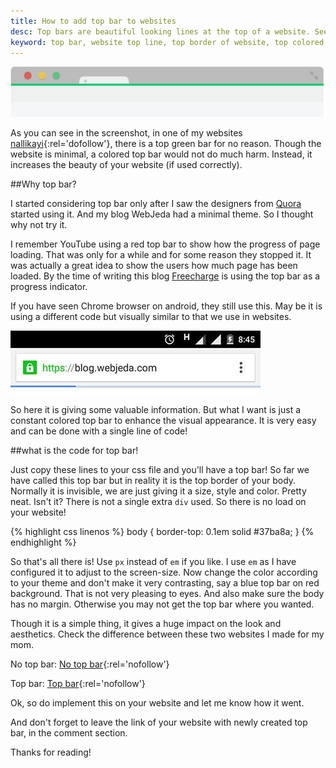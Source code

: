 ```yaml
---
title: How to add top bar to websites
desc: Top bars are beautiful looking lines at the top of a website. See how I have implemented it in my websites.
keyword: top bar, website top line, top border of website, top colored line in websites
---
```


![How to add colored top bar to website](/images/top-bar-on-websites.jpg)

As you can see in the screenshot, in one of my websites [nallikayi](https://articles.nallikayi.com){:rel='dofollow'}, there is a top green bar for no reason. Though the website is minimal, a colored top bar would not do much harm. Instead, it increases the beauty of your website (if used correctly).

##Why top bar?

I started considering top bar only after I saw the designers from [Quora](https://www.quora.com) started using it. And my blog WebJeda had a minimal theme. So I thought why not try it. 

I remember YouTube using a red top bar to show how the progress of page loading. That was only for a while and for some reason they stopped it. It was actually a great idea to show the users how much page has been loaded. By the time of writing this blog <a rel="nofollow" href="https://www.freecharge.in" alt="Freecharge">Freecharge</a> is using the top bar as a progress indicator.

If you have seen Chrome browser on android, they still use this. May be it is using a different code but visually similar to that we use in websites.

![Android chrome browser top loading bar](/images/android-chrome-browser-using-top-bar-screenshot.jpg)

So here it is giving some valuable information. But what I want is just a constant colored top bar to enhance the visual appearance. It is very easy and can be done with a single line of code!

##what is the code for top bar!

Just copy these lines to your css file and you'll have a top bar! So far we have called this top bar but in reality it is the top border of your body. Normally it is invisible, we are just giving it a size, style and color. Pretty neat. Isn't it? There is not a single extra ```div``` used. So there is no load on your website!


{% highlight css linenos %}
body {
  border-top: 0.1em solid #37ba8a;
}
{% endhighlight %}


So that's all there is! Use ```px``` instead of ```em``` if you like. I use ```em``` as I have configured it to adjust to the screen-size.  Now change the color according to your theme and don't make it very contrasting, say a blue top bar on red background. That is not very pleasing to eyes. And also make sure the body has no margin. Otherwise you may not get the top bar where you wanted.

Though it is a simple thing, it gives a huge impact on the look and aesthetics.
Check the difference between these two websites I made for my mom.

No top bar: [No top bar](http://webjeda.com/No-top-bar/){:rel='nofollow'} 


Top bar: [Top bar](http://webjeda.com/top-bar/){:rel='nofollow'}


Ok, so do implement this on your website and let me know how it went.

And don't forget to leave the link of your website with newly created top bar, in the comment section.

Thanks for reading!